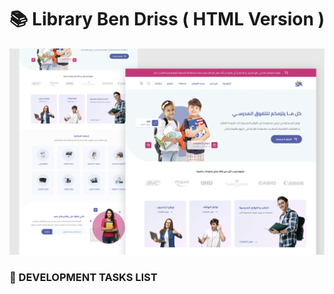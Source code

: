 # 📚 Library Ben Driss ( HTML Version )

![Design and Development](https://github.com/Jaouadi7/library-bendriss/blob/main/bendriss.png)

### 🎯 DEVELOPMENT TASKS LIST
